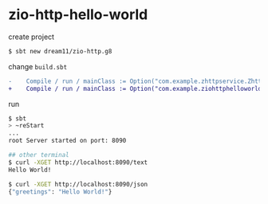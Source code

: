# zio-http-hello-world

create project

```sh
$ sbt new dream11/zio-http.g8
```

change `build.sbt`

```diff
-    Compile / run / mainClass := Option("com.example.zhttpservice.ZhttpService"),
+    Compile / run / mainClass := Option("com.example.ziohttphelloworld.Ziohttphelloworld"),
```

run

```sh
$ sbt
> ~reStart
...
root Server started on port: 8090

## other terminal
$ curl -XGET http://localhost:8090/text
Hello World!

$ curl -XGET http://localhost:8090/json
{"greetings": "Hello World!"}
```
